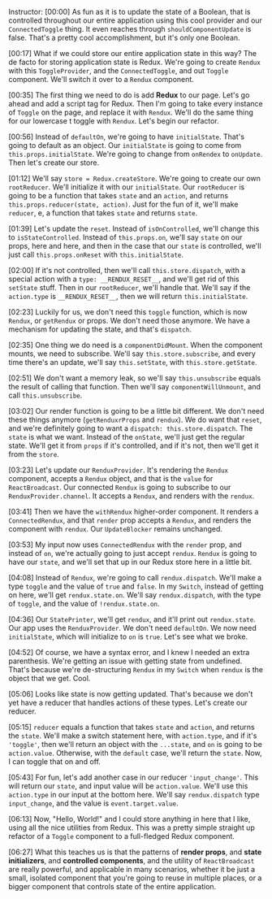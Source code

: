 Instructor: [00:00] As fun as it is to update the state of a Boolean, that is controlled throughout our entire application using this cool provider and our `ConnectedToggle` thing. It even reaches through `shouldComponentUpdate` is false. That's a pretty cool accomplishment, but it's only one Boolean.

[00:17] What if we could store our entire application state in this way? The de facto for storing application state is Redux. We're going to create `Rendux` with this `ToggleProvider`, and the `ConnectedToggle`, and out `Toggle` component. We'll switch it over to a `Rendux` component.

[00:35] The first thing we need to do is add **Redux** to our page. Let's go ahead and add a script tag for Redux. Then I'm going to take every instance of `Toggle` on the page, and replace it with `Rendux`. We'll do the same thing for our lowercase t toggle with `Rendux`. Let's begin our refactor.

[00:56] Instead of `defaultOn`, we're going to have `initialState`. That's going to default as an object. Our `initialState` is going to come from `this.props.initialState`. We're going to change from `onRendex` to `onUpdate`. Then let's create our store.

[01:12] We'll say `store = Redux.createStore`. We're going to create our own `rootReducer`. We'll initialize it with our `initialState`. Our `rootReducer` is going to be a function that takes `state` and an `action`, and returns `this.props.reducer(state, action)`. Just for the fun of it, we'll make `reducer`, e, a function that takes `state` and returns `state`.

[01:39] Let's update the `reset`. Instead of `isOnControlled`, we'll change this to `isStateControlled`. Instead of `this.props.on`, we'll say `state` on our props, here and here, and then in the case that our `state` is controlled, we'll just call `this.props.onReset` with `this.initialState`.

[02:00] If it's not controlled, then we'll call `this.store.dispatch`, with a special action with a `type: __RENDUX_RESET__`, and we'll get rid of this `setState` stuff. Then in our `rootReducer`, we'll handle that. We'll say if the `action.type` is `__RENDUX_RESET__`, then we will return `this.initialState`.

[02:23] Luckily for us, we don't need this `toggle` function, which is now `Rendux`, or `getRendux` or props. We don't need those anymore. We have a mechanism for updating the state, and that's `dispatch`.

[02:35] One thing we do need is a `componentDidMount`. When the component mounts, we need to subscribe. We'll say `this.store.subscribe`, and every time there's an update, we'll say `this.setState`, with `this.store.getState`.

[02:51] We don't want a memory leak, so we'll say `this.unsubscribe` equals the result of calling that function. Then we'll say `componentWillUnmount`, and call `this.unsubscribe`.

[03:02] Our render function is going to be a little bit different. We don't need these things anymore (`getRenduxrProps` and `rendux`). We do want that `reset`, and we're definitely going to want a `dispatch: this.store.dispatch`. The `state` is what we want. Instead of the `onState`, we'll just get the regular state. We'll get it from `props` if it's controlled, and if it's not, then we'll get it from the `store`.

[03:23] Let's update our `RenduxProvider`. It's rendering the `Rendux` component, accepts a `Rendux` object, and that is the `value` for `ReactBroadcast`. Our connected `Rendux` is going to subscribe to our `RenduxProvider.channel`. It accepts a `Rendux`, and renders with the `rendux`.

[03:41] Then we have the `withRendux` higher-order component. It renders a `ConnectedRendux`, and that `render` prop accepts a `Rendux`, and renders the component with `rendux`. Our `UpdateBlocker` remains unchanged.

[03:53] My input now uses `ConnectedRendux` with the `render` prop, and instead of `on`, we're actually going to just accept `rendux`. `Rendux` is going to have our `state`, and we'll set that up in our Redux store here in a little bit.

[04:08] Instead of `Rendux`, we're going to call `rendux.dispatch`. We'll make a type `toggle` and the value of `true` and `false`. In my `Switch`, instead of getting on here, we'll get `rendux.state.on`. We'll say `rendux.dispatch`, with the type of `toggle`, and the value of `!rendux.state.on`.

[04:36] Our `StatePrinter`, we'll get `rendux`, and it'll print out `rendux.state`. Our app uses the `RenduxProvider`. We don't need `defaultOn`. We now need `initialState`, which will initialize to `on` is `true`. Let's see what we broke.

[04:52] Of course, we have a syntax error, and I knew I needed an extra parenthesis. We're getting an issue with getting state from undefined. That's because we're de-structuring `Rendux` in my `Switch` when `rendux` is the object that we get. Cool.

[05:06] Looks like state is now getting updated. That's because we don't yet have a reducer that handles actions of these types. Let's create our reducer.

[05:15] `reducer` equals a function that takes `state` and `action`, and returns the `state`. We'll make a switch statement here, with `action.type`, and if it's `'toggle'`, then we'll return an object with the `...state`, and `on` is going to be `action.value`. Otherwise, with the `default` case, we'll return the `state`. Now, I can toggle that on and off.

[05:43] For fun, let's add another case in our reducer `'input_change'`. This will return our `state`, and input value will be `action.value`. We'll use this `action.type` in our input at the bottom here. We'll say `rendux.dispatch` type `input_change`, and the value is `event.target.value`.

[06:13] Now, "Hello, World!" and I could store anything in here that I like, using all the nice utilities from Redux. This was a pretty simple straight up refactor of a `Toggle` component to a full-fledged Redux component.

[06:27] What this teaches us is that the patterns of **render props**, and **state initializers**, and **controlled components**, and the utility of `ReactBroadcast` are really powerful, and applicable in many scenarios, whether it be just a small, isolated component that you're going to reuse in multiple places, or a bigger component that controls state of the entire application.